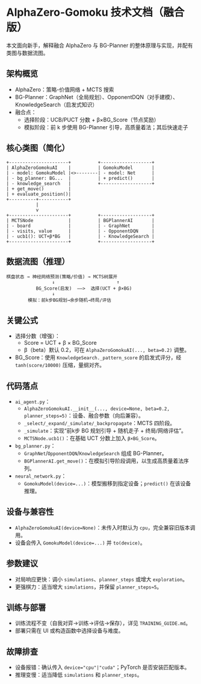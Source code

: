 # AlphaZero-Gomoku 技术文档（融合版）

本文面向新手，解释融合 AlphaZero 与 BG-Planner 的整体原理与实现，并配有类图与数据流图。

## 架构概览
- AlphaZero：策略-价值网络 + MCTS 搜索
- BG-Planner：GraphNet（全局规划）、OpponentDQN（对手建模）、KnowledgeSearch（启发式知识）
- 融合点：
  - 选择阶段：UCB/PUCT 分数 + β×BG_Score（节点奖励）
  - 模拟阶段：前 k 步使用 BG-Planner 引导，高质量着法；其后快速走子

## 核心类图（简化）
```
+----------------------+          +-------------------+
| AlphaZeroGomokuAI    |          | GomokuModel       |
| - model: GomokuModel |<>--------| - model: Net      |
| - bg_planner: BG...  |          | + predict()       |
| - knowledge_search   |          +-------------------+
| + get_move()         |
| + evaluate_position()|
+----------+-----------+
           |
           v
+----------------------+          +-------------------+
| MCTSNode             |          | BGPlannerAI       |
| - board              |          | - GraphNet        |
| - visits, value      |          | - OpponentDQN     |
| - ucb1(): UCT+β*BG   |          | - KnowledgeSearch |
+----------------------+          +-------------------+
```

## 数据流图（推理）
```
棋盘状态 → 神经网络预测(策略/价值) → MCTS树展开
                 ↓                       ↑
           BG_Score(启发)  ——>  选择(UCT + β×BG)
                 ↓
        模拟：前k步BG规划→余步随机→终局/评估
```

## 关键公式
- 选择分数（增强）：
  - Score = UCT + β × BG_Score
  - β（beta）默认 0.2，可在 `AlphaZeroGomokuAI(..., beta=0.2)` 调整。
- BG_Score：使用 `KnowledgeSearch._pattern_score` 的启发式评分，经 `tanh(score/10000)` 压缩，量纲对齐。

## 代码落点
- `ai_agent.py`：
  - `AlphaZeroGomokuAI.__init__(..., device=None, beta=0.2, planner_steps=5)`：设备、融合参数（向后兼容）。
  - `_select/_expand/_simulate/_backpropagate`：MCTS 四阶段。
  - `_simulate`：实现“前k步 BG 规划引导 + 随机走子 + 终局/网络评估”。
  - `MCTSNode.ucb1()`：在基础 UCT 分数上加入 `β×BG_Score`。
- `bg_planner.py`：
  - `GraphNet`/`OpponentDQN`/`KnowledgeSearch` 组成 BG-Planner。
  - `BGPlannerAI.get_move()`：在模拟引导阶段调用，以生成高质量着法序列。
- `neural_network.py`：
  - `GomokuModel(device=...)`：模型搬移到指定设备；`predict()` 在该设备推理。

## 设备与兼容性
- `AlphaZeroGomokuAI(device=None)`：未传入时默认为 `cpu`，完全兼容旧版本调用。
- 设备会传入 `GomokuModel(device=...)` 并 `to(device)`。

## 参数建议
- 对局响应更快：调小 `simulations`、`planner_steps` 或增大 `exploration`。
- 更强棋力：适当增大 `simulations`，并保留 `planner_steps≈5`。

## 训练与部署
- 训练流程不变（自我对弈→训练→评估→保存），详见 `TRAINING_GUIDE.md`。
- 部署只需在 UI 或构造函数中选择设备与难度。

## 故障排查
- 设备报错：确认传入 `device="cpu"|"cuda"`；PyTorch 是否安装匹配版本。
- 推理变慢：适当降低 `simulations` 和 `planner_steps`。
